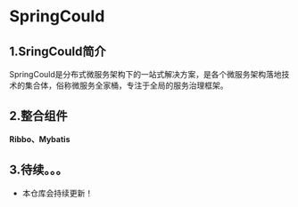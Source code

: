 # SpringCould
## 1.SringCould简介
SpringCould是分布式微服务架构下的一站式解决方案，是各个微服务架构落地技术的集合体，俗称微服务全家桶，专注于全局的服务治理框架。
## 2.整合组件
**Ribbo、Mybatis**
## 3.待续。。。
- 本仓库会持续更新！
